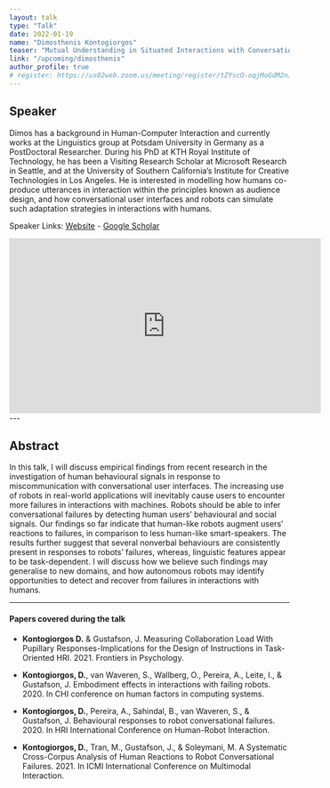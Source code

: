 ```yaml
---
layout: talk
type: "Talk"
date: 2022-01-19
name: "Dimosthenis Kontogiorgos"
teaser: "Mutual Understanding in Situated Interactions with Conversational User Interfaces: Theory, Studies, and Computation"
link: "/upcoming/dimosthenis"
author_profile: true
# register: https://us02web.zoom.us/meeting/register/tZYscO-oqjMoGdM2nJ1W64CNPK3NS5gG6OjD
---
```

## Speaker

Dimos has a background in Human-Computer Interaction and currently works at the Linguistics group at Potsdam University in Germany as a PostDoctoral Researcher. During his PhD at KTH Royal Institute of Technology, he has been a Visiting Research Scholar at Microsoft Research in Seattle, and at the University of Southern California’s Institute for Creative Technologies in Los Angeles. He is interested in modelling how humans co-produce utterances in interaction within the principles known as audience design, and how conversational user interfaces and robots can simulate such adaptation strategies in interactions with humans.

Speaker Links: [Website](kth.se/profile/diko) - [Google Scholar](https://scholar.google.ca/citations?user=PItN4BQAAAAJ)

<iframe width="560" height="315" src="https://www.youtube.com/embed/WLWoXu5BtR4" title="YouTube video player" frameborder="0" allow="accelerometer; autoplay; clipboard-write; encrypted-media; gyroscope; picture-in-picture" allowfullscreen></iframe>
---

## Abstract
In this talk, I will discuss empirical findings from recent research in the investigation of human behavioural signals in response to miscommunication with conversational user interfaces. The increasing use of robots in real-world applications will inevitably cause users to encounter more failures in interactions with machines. Robots should be able to infer conversational failures by detecting human users’ behavioural and social signals. Our findings so far indicate that human-like robots augment users’ reactions to failures, in comparison to less human-like smart-speakers. The results further suggest that several nonverbal behaviours are consistently present in responses to robots’ failures, whereas, linguistic features appear to be task-dependent. I will discuss how we believe such findings may generalise to new domains, and how autonomous robots may identify opportunities to detect and recover from failures in interactions with humans.

---

#### Papers covered during the talk
* **Kontogiorgos D.** & Gustafson, J. Measuring Collaboration Load With Pupillary Responses-Implications for the Design of Instructions in Task-Oriented HRI. 2021. Frontiers in Psychology.

* **Kontogiorgos, D.**, van Waveren, S., Wallberg, O., Pereira, A., Leite, I., & Gustafson, J. Embodiment effects in interactions with failing robots. 2020. In CHI conference on human factors in computing systems.

* **Kontogiorgos, D.**, Pereira, A., Sahindal, B., van Waveren, S., & Gustafson, J. Behavioural responses to robot conversational failures. 2020. In HRI International Conference on Human-Robot Interaction.

* **Kontogiorgos, D.**, Tran, M., Gustafson, J., & Soleymani, M. A Systematic Cross-Corpus Analysis of Human Reactions to Robot Conversational Failures. 2021. In ICMI International Conference on Multimodal Interaction.
